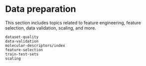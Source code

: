# Data preparation

This section includes topics related to feature engineering, feature selection, data validation, scaling, and more.

```{toctree}
dataset-quality
data-validation
molecular-descriptors/index
feature-selection
train-test-sets
scaling
```